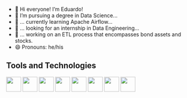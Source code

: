 - 👋 Hi everyone! I’m Eduardo!
- 👀 I’m pursuing a degree in Data Science...
- 🌱 ... currently learning Apache Airflow...
- 💞️ ... looking for an internship in Data Engineering...
- 🔧 ... working on an ETL process that encompasses bond assets and stocks. 
- 😄 Pronouns: he/his

## Tools and Technologies

<div>
<img src="https://cdn.jsdelivr.net/gh/devicons/devicon@latest/icons/python/python-original.svg" width="40" height="40"/>
        
<img src="https://cdn.jsdelivr.net/gh/devicons/devicon@latest/icons/numpy/numpy-original.svg"  width="40" height="40"/>
          
<img src="https://cdn.jsdelivr.net/gh/devicons/devicon@latest/icons/pandas/pandas-original.svg"  width="40" height="40"/>
          
<img src="https://cdn.jsdelivr.net/gh/devicons/devicon@latest/icons/mysql/mysql-original-wordmark.svg"  width="40" height="40"/>
          
<img src="https://cdn.jsdelivr.net/gh/devicons/devicon@latest/icons/vscode/vscode-original.svg"  width="40" height="40"/>
          
<img src="https://cdn.jsdelivr.net/gh/devicons/devicon@latest/icons/notion/notion-original.svg"  width="40" height="40"/>

<img src="https://cdn.jsdelivr.net/gh/devicons/devicon@latest/icons/apacheairflow/apacheairflow-original.svg" width="40" height="40"/>

<img src="https://cdn.jsdelivr.net/gh/devicons/devicon@latest/icons/mongodb/mongodb-original.svg" width="40" height="40"/>         
          
</div>

<!---
deduartedu/deduartedu is a ✨ special ✨ repository because its `README.md` (this file) appears on your GitHub profile.
You can click the Preview link to take a look at your changes.
--->
